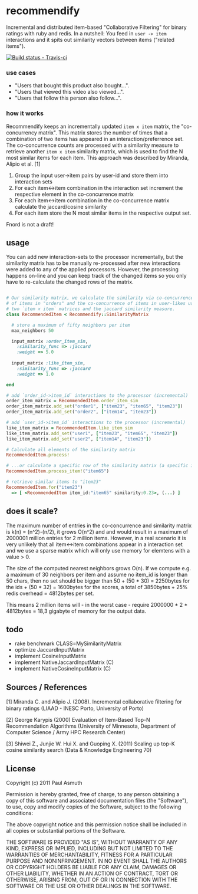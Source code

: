 recommendify
============

Incremental and distributed item-based "Collaborative Filtering" for binary ratings with ruby and redis. In a nutshell: You feed in `user -> item` interactions and it spits out similarity vectors between items ("related items"). 

[ ![Build status - Travis-ci](https://secure.travis-ci.org/paulasmuth/recommendify.png) ](http://travis-ci.org/paulasmuth/recommendify)

### use cases

+ "Users that bought this product also bought...". 
+ "Users that viewed this video also viewed...". 
+ "Users that follow this person also follow...". 



### how it works

Recommendify keeps an incrementally updated `item x item` matrix, the "co-concurrency matrix". This matrix stores the number of times that a combination of two items has appeared in an interaction/preferrence set. The co-concurrence counts are processed with a similarity measure to retrieve another `item x item` similarity matrix, which is used to find the N most similar items for each item. This approach was described by Miranda, Alipio et al. [1]

1. Group the input user->item pairs by user-id and store them into interaction sets
2. For each item<->item combination in the interaction set increment the respective element in the co-concurrence matrix
3. For each item<->item combination in the co-concurrence matrix calculate the jaccard/cosine similarity
3. For each item store the N most similar items in the respective output set.


Fnord is not a draft!



usage
-----

You can add new interaction-sets to the processor incrementally, but the similarity matrix has to be manually re-processed after new interactions were added to any of the applied processors. However, the processing happens on-line and you can keep track of the changed items so you only have to re-calculate the changed rows of the matrix.

```ruby

# Our similarity matrix, we calculate the similarity via co-concurrence 
# of items in "orders" and the co-concurrence of items in user-likes using 
# two `item x item` matrices and the jaccard similarity measure.
class RecommendedItem < Recommendify::SimilarityMatrix

  # store a maximum of fifty neighbors per item
  max_neighbors 50

  input_matrix :order_item_sim, 
    :similarity_func => :jaccard
    :weight => 5.0
  
  input_matrix :like_item_sim,
    :similarity_func => :jaccard
    :weight => 1.0

end

# add `order_id->item_id` interactions to the processor (incremental)
order_item_matrix = RecommendedItem.order_item_sim
order_item_matrix.add_set("order1", ["item23", "item65", "item23"])
order_item_matrix.add_set("order2", ["item14", "item23"])

# add `user_id->item_id` interactions to the processor (incremental)
like_item_matrix = RecommendedItem.like_item_sim
like_item_matrix.add_set("user1", ["item23", "item65", "item23"])
like_item_matrix.add_set("user2", ["item14", "item23"])

# Calculate all elements of the similarity matrix
RecommendedItem.process!

# ...or calculate a specific row of the similarity matrix (a specific item)
RecommendedItem.process_item!("item65")

# retrieve similar items to "item23"
RecommendedItem.for("item23") 
  => [ <RecommendedItem item_id:"item65" similarity:0.23>, (...) ]

```


does it scale?
--------------

The maximum number of entries in the co-concurrence and similarity matrix is k(n) = (n^2)-(n/2), it grows O(n^2) and and would result in a maximum of 2000001 million entries for 2 million items. However, in a real scenario it is very unlikely that all item<->item combinations appear in a interaction set and we use a sparse matrix which will only use memory for elemtens with a value > 0.

The size of the computed nearest neighbors grows O(n). If we compute e.g. a maximum of 30 neighbors per item and assume no item_id is longer than 50 chars, then no set should be bigger than 50 + (50 * 30) = 2250bytes for the ids + (50 * 32) = 1600bytes for the scores, a total of 3850bytes + 25% redis overhead = 4812bytes per set. 

This means 2 million items will - in the worst case - require 2000000 * 2 * 4812bytes = 18,3 gigabyte of memory for the output data.


todo
-----

+ rake benchmark CLASS=MySimilarityMatrix
+ optimize JaccardInputMatrix
+ implement CosineInputMatrix
+ implement NativeJaccardInputMatrix (C)
+ implement NativeCosineInputMatrix (C)


Sources / References
--------------------

[1] Miranda C. and Alipio J. (2008). Incremental collaborative ﬁltering for binary ratings (LIAAD - INESC Porto, University of Porto)

[2] George Karypis (2000) Evaluation of Item-Based Top-N Recommendation Algorithms (University of Minnesota, Department of Computer Science / Army HPC Research Center)

[3] Shiwei Z., Junjie W. Hui X. and Guoping X. (2011) Scaling up top-K cosine similarity search (Data & Knowledge Engineering 70)



License
-------

Copyright (c) 2011 Paul Asmuth

Permission is hereby granted, free of charge, to any person obtaining a copy of this software and associated documentation files (the "Software"), to use, copy and modify copies of the Software, subject to the following conditions:

The above copyright notice and this permission notice shall be included in all copies or substantial portions of the Software.

THE SOFTWARE IS PROVIDED "AS IS", WITHOUT WARRANTY OF ANY KIND, EXPRESS OR IMPLIED, INCLUDING BUT NOT LIMITED TO THE WARRANTIES OF MERCHANTABILITY, FITNESS FOR A PARTICULAR PURPOSE AND NONINFRINGEMENT. IN NO EVENT SHALL THE AUTHORS OR COPYRIGHT HOLDERS BE LIABLE FOR ANY CLAIM, DAMAGES OR OTHER LIABILITY, WHETHER IN AN ACTION OF CONTRACT, TORT OR OTHERWISE, ARISING FROM, OUT OF OR IN CONNECTION WITH THE SOFTWARE OR THE USE OR OTHER DEALINGS IN THE SOFTWARE.
